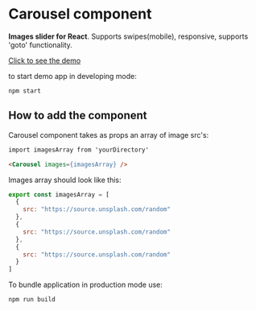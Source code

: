 # Carousel component

**Images slider for React**. Supports swipes(mobile), responsive, supports 'goto' functionality.

[Click to see the demo](https://jemil-c-137.github.io/carousel/)


to start demo app in developing mode:
```
npm start
```


## How to add the component
Carousel component takes as props an array of image src's:
```html
import imagesArray from 'yourDirectory'

<Carousel images={imagesArray} />
``` 

Images array should look like this: 
```js
export const imagesArray = [
  {
    src: "https://source.unsplash.com/random"
  },
  {
    src: "https://source.unsplash.com/random"
  },
  {
    src: "https://source.unsplash.com/random"
  }
]
```

To bundle application in production mode use:
```
npm run build

```
